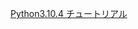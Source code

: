[Python3.10.4 チュートリアル](https://docs.python.org/ja/3/tutorial/?fbclid=IwAR2Rmt5nZvYkBN4lQjvER4t2RBSYT3wblNVFKIdG-pnYk9UwQSBGrTfpSXk)
